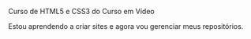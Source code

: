 Curso de HTML5 e CSS3 do Curso em Vídeo

Estou aprendendo a criar sites e agora vou gerenciar meus repositórios.